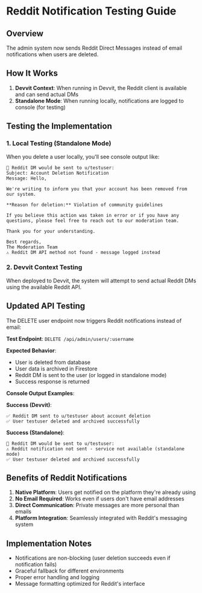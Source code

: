# Reddit Notification Testing Guide

## Overview

The admin system now sends Reddit Direct Messages instead of email notifications when users are deleted.

## How It Works

1. **Devvit Context**: When running in Devvit, the Reddit client is available and can send actual DMs
2. **Standalone Mode**: When running locally, notifications are logged to console (for testing)

## Testing the Implementation

### 1. Local Testing (Standalone Mode)

When you delete a user locally, you'll see console output like:
```
📨 Reddit DM would be sent to u/testuser:
Subject: Account Deletion Notification
Message: Hello,

We're writing to inform you that your account has been removed from our system.

**Reason for deletion:** Violation of community guidelines

If you believe this action was taken in error or if you have any questions, please feel free to reach out to our moderation team.

Thank you for your understanding.

Best regards,
The Moderation Team
⚠️ Reddit DM API method not found - message logged instead
```

### 2. Devvit Context Testing

When deployed to Devvit, the system will attempt to send actual Reddit DMs using the available Reddit API.

## Updated API Testing

The DELETE user endpoint now triggers Reddit notifications instead of email:

**Test Endpoint**: `DELETE /api/admin/users/:username`

**Expected Behavior**:
- User is deleted from database
- User data is archived in Firestore  
- Reddit DM is sent to the user (or logged in standalone mode)
- Success response is returned

**Console Output Examples**:

**Success (Devvit)**:
```
✅ Reddit DM sent to u/testuser about account deletion
✅ User testuser deleted and archived successfully
```

**Success (Standalone)**:
```
📨 Reddit DM would be sent to u/testuser:
⚠️ Reddit notification not sent - service not available (standalone mode)
✅ User testuser deleted and archived successfully
```

## Benefits of Reddit Notifications

1. **Native Platform**: Users get notified on the platform they're already using
2. **No Email Required**: Works even if users don't have email addresses
3. **Direct Communication**: Private messages are more personal than emails
4. **Platform Integration**: Seamlessly integrated with Reddit's messaging system

## Implementation Notes

- Notifications are non-blocking (user deletion succeeds even if notification fails)
- Graceful fallback for different environments
- Proper error handling and logging
- Message formatting optimized for Reddit's interface